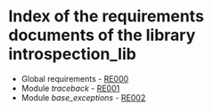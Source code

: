 # Index of the requirements documents of the library introspection_lib

* Global requirements - [RE000](./RE000_library_requirements.md)
* Module *traceback* - [RE001](./RE001_traceback_requirements.md)
* Module *base_exceptions* - [RE002](./RE002_base_exceptions_requirements.md)

